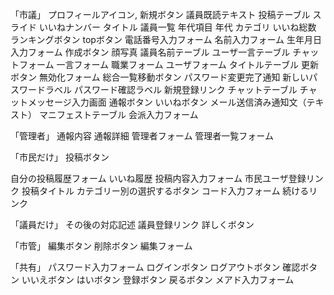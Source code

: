 「市議」
プロフィールアイコン,
新規ボタン
議員既読テキスト
投稿テーブル
スライド
いいねナンバー
タイトル
議員一覧
年代項目
年代
カテゴリ
いいね総数
ランキングボタン
topボタン
電話番号入力フォーム
名前入力フォーム
生年月日入力フォーム
作成ボタン
顔写真
議員名前テーブル
ユーザ一言テーブル
チャットフォーム
一言フォーム
職業フォーム
ユーザフォーム
タイトルテーブル
更新ボタン
無効化フォーム
総合一覧移動ボタン
パスワード変更完了通知
新しいパスワードラベル
パスワード確認ラベル
新規登録リンク
チャットテーブル
チャットメッセージ入力画面
通報ボタン
いいねボタン
メール送信済み通知文（テキスト）
マニフェストテーブル
会派入力フォーム

「管理者」
通報内容
通報詳細
管理者フォーム
管理者一覧フォーム




「市民だけ」
投稿ボタン

自分の投稿履歴フォーム
いいね履歴
投稿内容入力フォーム
市民ユーザ登録リンク
投稿タイトル
カテゴリー別の選択するボタン
コード入力フォーム
続けるリンク

「議員だけ」
その後の対応記述
議員登録リンク
詳しくボタン


「市管」
編集ボタン
削除ボタン
編集フォーム

「共有」
パスワード入力フォーム
ログインボタン
ログアウトボタン
確認ボタン
いいえボタン
はいボタン
登録ボタン
戻るボタン
メアド入力フォーム